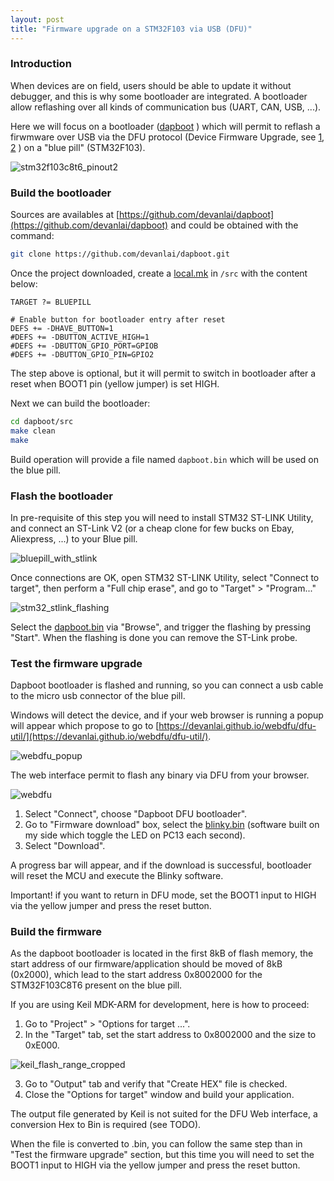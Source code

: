 ```yaml
---
layout: post
title: "Firmware upgrade on a STM32F103 via USB (DFU)"
---
```

### Introduction
When devices are on field, users should be able to update it without debugger, and this is why some bootloader are integrated. A bootloader allow reflashing over all kinds of communication bus (UART, CAN, USB, ...).

Here we will focus on a bootloader ([dapboot](https://github.com/devanlai/dapboot) ) which will permit to reflash a firwmware over USB via the DFU protocol (Device Firmware Upgrade, see [1](https://www.usb.org/sites/default/files/DFU_1.1.pdf"), [2](http://dfu-util.sourceforge.net/) ) on a "blue pill" (STM32F103).

![stm32f103c8t6_pinout2](../../../uploads/stm32f103c8t6_pinout2.png)

### Build the bootloader
Sources are availables at [https://github.com/devanlai/dapboot](https://github.com/devanlai/dapboot) and could be obtained with the command:
```bash
git clone https://github.com/devanlai/dapboot.git
```
Once the project downloaded, create a [local.mk](http://remidebord.fr/blog/uploads/local.mk) in `/src` with the content below:
```
TARGET ?= BLUEPILL

# Enable button for bootloader entry after reset
DEFS += -DHAVE_BUTTON=1
#DEFS += -DBUTTON_ACTIVE_HIGH=1
#DEFS += -DBUTTON_GPIO_PORT=GPIOB
#DEFS += -DBUTTON_GPIO_PIN=GPIO2
```      
The step above is optional, but it will permit to switch in bootloader after a reset when BOOT1 pin (yellow jumper) is set HIGH.

Next we can build the bootloader:
```bash
cd dapboot/src
make clean
make
```
Build operation will provide a file named `dapboot.bin` which will be used on the blue pill.
### Flash the bootloader
In pre-requisite of this step you will need to install STM32 ST-LINK Utility, and connect an ST-Link V2 (or a cheap clone for few bucks on Ebay, Aliexpress, ...) to your Blue pill.

![bluepill_with_stlink](../../../uploads/bluepill_with_stlink.jpg)

Once connections are OK, open STM32 ST-LINK Utility, select "Connect to target", then perform a "Full chip erase", and go to "Target" > "Program..."

![stm32_stlink_flashing](../../../uploads/stm32_stlink_flashing.jpg)

Select the [dapboot.bin](http://remidebord.fr/blog/uploads/dapboot.bin) via "Browse", and trigger the flashing by pressing "Start".
When the flashing is done you can remove the ST-Link probe.

### Test the firmware upgrade
Dapboot bootloader is flashed and running, so you can connect a usb cable to the micro usb connector of the blue pill.

Windows will detect the device, and if your web browser is running a popup will appear which propose to go to [https://devanlai.github.io/webdfu/dfu-util/](https://devanlai.github.io/webdfu/dfu-util/).

![webdfu_popup](../../../uploads/webdfu_popup.jpg)

The web interface permit to flash any binary via DFU from your browser.

![webdfu](../../../uploads/webdfu.jpg)

1. Select "Connect", choose "Dapboot DFU bootloader".
2. Go to "Firmware download" box, select the [blinky.bin](http://remidebord.fr/blog/uploads/blinky.bin)  (software built on my side which toggle the LED on PC13 each second).
3. Select "Download".

A progress bar will appear, and if the download is successful, bootloader will reset the MCU and execute the Blinky software.

Important! if you want to return in DFU mode, set the BOOT1 input to HIGH via the yellow jumper and press the reset button.

### Build the firmware
As the dapboot bootloader is located in the first 8kB of flash memory, the start address of our firmware/application should be moved of 8kB (0x2000), which lead to the start address 0x8002000 for the STM32F103C8T6 present on the blue pill.

If you are using Keil MDK-ARM for development, here is how to proceed:
1. Go to "Project" > "Options for target ...".
2. In the "Target" tab, set the start address to 0x8002000 and the size to 0xE000.

![keil_flash_range_cropped](../../../uploads/keil_flash_range_cropped.jpg)

3. Go to "Output" tab and verify that "Create HEX" file is checked.
4. Close the "Options for target" window and build your application.

The output file generated by Keil is not suited for the DFU Web interface, a conversion Hex to Bin is required (see TODO).

When the file is converted to .bin, you can follow the same step than in "Test the firmware upgrade" section, but this time you will need to set the BOOT1 input to HIGH via the yellow jumper and press the reset button.
